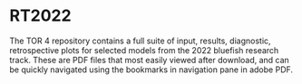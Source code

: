 # RT2022

The TOR 4 repository contains a full suite of input, results, diagnostic, retrospective plots for selected models from the 2022 bluefish research track.  These are PDF files that most easily viewed after download, and can be quickly navigated using the bookmarks in navigation pane in adobe PDF.
